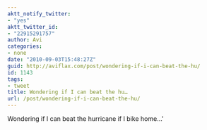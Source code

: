 ```yaml
---
aktt_notify_twitter:
- "yes"
aktt_twitter_id:
- "22915291757"
author: Avi
categories:
- none
date: "2010-09-03T15:48:27Z"
guid: http://aviflax.com/post/wondering-if-i-can-beat-the-hu/
id: 1143
tags:
- tweet
title: Wondering if I can beat the hu…
url: /post/wondering-if-i-can-beat-the-hu/
---
```

Wondering if I can beat the hurricane if I bike home…'